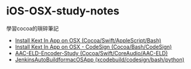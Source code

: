 # iOS-OSX-study-notes
學習cocoa的瑣碎筆記
- [Install Kext In App on OSX (Cocoa/Swift/AppleScript/Bash)](InstallKextInAppOnOSX.md)
- [Install Kext In App on OSX - CodeSign (Cocoa/Bash/CodeSign)](InstallKextInAppOnOSX-CodeSign.md)
- [AAC-ELD-Encoder-Study (Cocoa/Swift/CoreAudio/AAC-ELD)](/AAC-ELD-Encoder-Study/)
- [JenkinsAutoBuildformacOSApp (xcodebuild/codesign/bash/python)](JenkinsAutoBuildformacOSApp.md)

